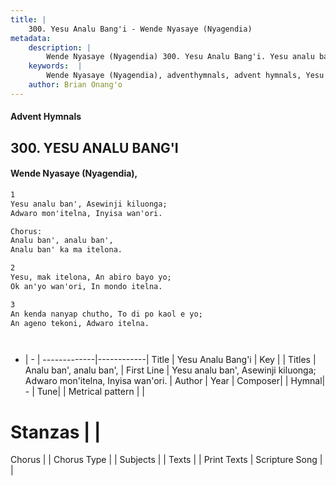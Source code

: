 ```yaml
---
title: |
    300. Yesu Analu Bang'i - Wende Nyasaye (Nyagendia)
metadata:
    description: |
        Wende Nyasaye (Nyagendia) 300. Yesu Analu Bang'i. Yesu analu ban', Asewinji kiluonga; Adwaro mon'itelna, Inyisa wan'ori.  Chorus: Analu ban', analu ban', Analu ban' ka ma itelona.  
    keywords:  |
        Wende Nyasaye (Nyagendia), adventhymnals, advent hymnals, Yesu Analu Bang'i, Yesu analu ban', Asewinji kiluonga; Adwaro mon'itelna, Inyisa wan'ori.. Analu ban', analu ban',
    author: Brian Onang'o
---
```


#### Advent Hymnals
## 300. YESU ANALU BANG'I
####  Wende Nyasaye (Nyagendia),

```txt
1
Yesu analu ban', Asewinji kiluonga;
Adwaro mon'itelna, Inyisa wan'ori.

Chorus:
Analu ban', analu ban',
Analu ban' ka ma itelona.

2
Yesu, mak itelona, An abiro bayo yo;
Ok an'yo wan'ori, In mondo itelna.

3
An kenda nanyap chutho, To di po kaol e yo;
An ageno tekoni, Adwaro itelna.




```

- |   -  |
-------------|------------|
Title | Yesu Analu Bang'i |
Key |  |
Titles | Analu ban', analu ban', |
First Line | Yesu analu ban', Asewinji kiluonga; Adwaro mon'itelna, Inyisa wan'ori. |
Author | 
Year | 
Composer| |
Hymnal|  - |
Tune|  |
Metrical pattern | |
# Stanzas |  |
Chorus |  |
Chorus Type |  |
Subjects | |
Texts |  |
Print Texts | 
Scripture Song |  |
    
